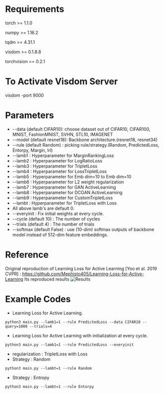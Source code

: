 # 

# Requirements
 torch >= 1.1.0

 numpy >= 1.16.2

 tqdm >= 4.31.1

 visdom >= 0.1.8.8
 
 torchvision == 0.2.1

# To Activate Visdom Server
  visdom -port 9000

# Parameters

* --data (default CIFAR10): choose dataset out of CIFAR10, CIFAR100, MNIST, FashionMNIST, SVHN, STL10, IMAGENET
* --model (default resnet18): Backbone architecture.(resnet18, resnet34)
* --rule (default Random) : picking rule/strategy.(Random, PredictedLoss, Entorpy, Margin, lrl)
* --lamb1 : Hyperparameter for MarginRankingLoss
* --lamb2 : Hyperparameter for LogRatioLoss
* --lamb3 : Hyperparameter for TripletLoss
* --lamb4 : Hyperparameter for LossTripletLoss
* --lamb5 : Hyperparameter for Emb dim=10 to Emb dim=10
* --lamb6 : Hyperparameter for L2 weight regularization
* --lamb7 : Hyperparameter for GAN ActiveLearning
* --lamb8 : Hyperparameter for DCGAN ActiveLearning
* --lamb9 : Hyperparameter for CustomTripletLoss
* --lambt : Hyperparameter for TripletLoss with Loss
* All above lamb's are default 0.
* --everyinit : Fix initial weights at every cycle.
* --cycle (default 10) : The number of cycles
* --trials (default 4) : The number of trials
* --softmax (default False) : use (10-dim) softmax outputs of backbone model instead of 512-dim feature embeddings.

# Reference

 Original reproduction of Learning Loss for Active Learning [Yoo et al. 2019 CVPR] : https://github.com/Mephisto405/Learning-Loss-for-Active-Learning
 Its reproduced results
 ![Results](./results.PNG)
 
# Example Codes

* Learning Loss for Active Learning.
```
python3 main.py --lamb1=1 --rule PredictedLoss --data CIFAR10 --query=1000 --trials=4
```

* Learning Loss for Active Learning with initialization at every cycle.
```
python3 main.py --lamb1=1 --rule PredictedLoss --everyinit
```

* regularization : TripletLoss with Loss
* Strategy : Random
```
python3 main.py --lambt=1 --rule Random
```
* Strategy : Entropy
```
python3 main.py --lambt=1 --rule Entorpy
```